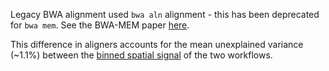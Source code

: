 Legacy BWA alignment used `bwa aln` alignment - this has been deprecated for `bwa mem`. See the BWA-MEM paper [here](https://arxiv.org/pdf/1303.3997).

This difference in aligners accounts for the mean unexplained variance (~1.1%) between the [binned spatial signal](spatial_corr.pdf) of the two workflows.
